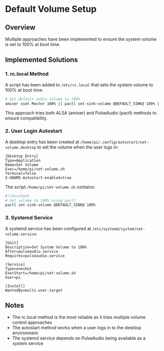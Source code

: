 # Default Volume Setup

## Overview
Multiple approaches have been implemented to ensure the system volume is set to 100% at boot time.

## Implemented Solutions

### 1. rc.local Method
A script has been added to `/etc/rc.local` that sets the system volume to 100% at boot time:

```bash
# Set default audio volume to 100%
amixer sset Master 100% || pactl set-sink-volume @DEFAULT_SINK@ 100% || true
```

This approach tries both ALSA (amixer) and PulseAudio (pactl) methods to ensure compatibility.

### 2. User Login Autostart
A desktop entry has been created at `/home/pi/.config/autostart/set-volume.desktop` to set the volume when the user logs in:

```
[Desktop Entry]
Type=Application
Name=Set Volume
Exec=/home/pi/set-volume.sh
Terminal=false
X-GNOME-Autostart-enabled=true
```

The script `/home/pi/set-volume.sh` contains:
```bash
#!/bin/bash
# Set volume to 100% using pactl
pactl set-sink-volume @DEFAULT_SINK@ 100%
```

### 3. Systemd Service
A systemd service has been configured at `/etc/systemd/system/set-volume.service`:

```
[Unit]
Description=Set System Volume to 100%
After=pulseaudio.service
Requires=pulseaudio.service

[Service]
Type=oneshot
ExecStart=/home/pi/set-volume.sh
User=pi

[Install]
WantedBy=multi-user.target
```

## Notes
- The rc.local method is the most reliable as it tries multiple volume control approaches
- The autostart method works when a user logs in to the desktop environment
- The systemd service depends on PulseAudio being available as a system service 